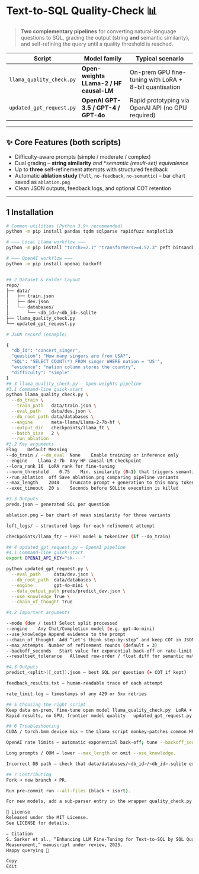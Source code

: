 # Text-to-SQL Quality-Check 📊

> **Two complementary pipelines** for converting natural-language
> questions to SQL, grading the output (string **and** semantic similarity),
> and self-refining the query until a quality threshold is reached.

| Script                              | Model family                         | Typical scenario                                       |
|-------------------------------------|--------------------------------------|--------------------------------------------------------|
| `llama_quality_check.py`            | **Open-weights LLama-2 / HF causal-LM** | On-prem GPU fine-tuning with LoRA + 8-bit quantisation |
| `updated_gpt_request.py`            | **OpenAI GPT-3.5 / GPT-4 / GPT-4o**  | Rapid prototyping via OpenAI API (no GPU required)     |

---

## ✨ Core Features (both scripts)

* Difficulty-aware prompts (simple / moderate / complex)  
* Dual grading – **string similarity** *and* **semantic (result-set) equivalence*  
* Up to **three** self-refinement attempts with structured feedback  
* Automatic **ablation study** (`full`, `no-feedback`, `no-semantic`) – bar chart saved as `ablation.png`  
* Clean JSON outputs, feedback logs, and optional COT retention  

---

## 1  Installation

```bash
# Common utilities (Python 3.9+ recommended)
python -m pip install pandas tqdm sqlparse rapidfuzz matplotlib

# ——— Local Llama workflow ———
python -m pip install "torch>=2.1" "transformers>=4.52.3" peft bitsandbytes

# ——— OpenAI workflow ———
python -m pip install openai backoff


## 2 Dataset & Folder Layout
repo/
├── data/
│   ├── train.json
│   ├── dev.json
│   └── databases/
│       └── <db_id>/<db_id>.sqlite
├── llama_quality_check.py
└── updated_gpt_request.py

# JSON record (example)

{
  "db_id": "concert_singer",
  "question": "How many singers are from USA?",
  "SQL": "SELECT COUNT(*) FROM singer WHERE nation = 'US'",
  "evidence": "nation column stores the country",
  "difficulty": "simple"
}
## 3 llama_quality_check.py — Open-weights pipeline
#3.1 Command-line quick-start
python llama_quality_check.py \
  --do_train \
  --train_path   data/train.json \
  --eval_path    data/dev.json \
  --db_root_path data/databases \
  --engine       meta-llama/Llama-2-7b-hf \
  --output_dir   checkpoints/llama_ft \
  --batch_size   2 \
  --run_ablation
#3.2 Key arguments
Flag	Default	Meaning
--do_train / --do_eval	None	Enable training or inference only
--engine	Llama-2-7b	Any HF causal-LM checkpoint
--lora_rank	16	LoRA rank for fine-tuning
--norm_threshold	0.75	Min. similarity (0–1) that triggers semantic checks
--run_ablation	off	Save ablation.png comparing pipeline variants
--max_length	2048	Truncate prompt + generation to this many tokens
--exec_timeout	20 s	Seconds before SQLite execution is killed

#3.3 Outputs
preds.json – generated SQL per question

ablation.png – bar chart of mean similarity for three variants

loft_logs/ – structured logs for each refinement attempt

checkpoints/llama_ft/ – PEFT model & tokenizer (if --do_train)

## 4 updated_gpt_request.py — OpenAI pipeline
#4.1 Command-line quick-start
export OPENAI_API_KEY="sk-···"

python updated_gpt_request.py \
  --eval_path     data/dev.json \
  --db_root_path  data/databases \
  --engine        gpt-4o-mini \
  --data_output_path preds/predict_dev.json \
  --use_knowledge True \
  --chain_of_thought True

#4.2 Important arguments

--mode (dev / test)	Select split processed
--engine	Any Chat/Completion model (e.g. gpt-4o-mini)
--use_knowledge	Append evidence to the prompt
--chain_of_thought	Add “Let’s think step-by-step” and keep COT in JSON
--max_attempts	Number of refinement rounds (default = 3)
--backoff_seconds	Start value for exponential back-off on rate-limit
--resultset_tolerance	Allowed row-order / float diff for semantic match

#4.3 Outputs
predict_<split>([_cot]).json – best SQL per question (+ COT if kept)

feedback_results.txt – human-readable trace of each attempt

rate_limit.log – timestamps of any 429 or 5xx retries

## 5 Choosing the right script
Keep data on-prem, fine-tune open model	llama_quality_check.py	LoRA + 8-bit, no external API calls
Rapid results, no GPU, frontier model quality	updated_gpt_request.py	Minimal dependencies, GPT-4(/4o) accuracy

## 6 Troubleshooting
CUDA / torch.bmm device mix – the Llama script monkey-patches common HF quirks.

OpenAI rate limits – automatic exponential back-off; tune --backoff_seconds.

Long prompts / OOM – lower --max_length or omit --use_knowledge.

Incorrect DB path – check that data/databases/<db_id>/<db_id>.sqlite exists.

## 7 Contributing
Fork ➜ new branch ➜ PR.

Run pre-commit run --all-files (black + isort).

For new models, add a sub-parser entry in the wrapper quality_check.py.

📄 License
Released under the MIT License.
See LICENSE for details.

✏️ Citation
S. Sarker et al., “Enhancing LLM Fine-Tuning for Text-to-SQL by SQL Quality
Measurement,” manuscript under review, 2025.
Happy querying 🎉

Copy
Edit
